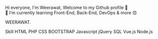 Hi everyone, I'm Weerawat, Welcome to my Github profile 👋 <br>
🌱 I’m currently learning Front-End, Back-End, DevOps & more 😍 <br>

WEERAWAT.

Skill
  HTML
  PHP
  CSS
  BOOTSTRAP
  Javascript
  jQuery
  SQL
  Vue.js
  Node.js
